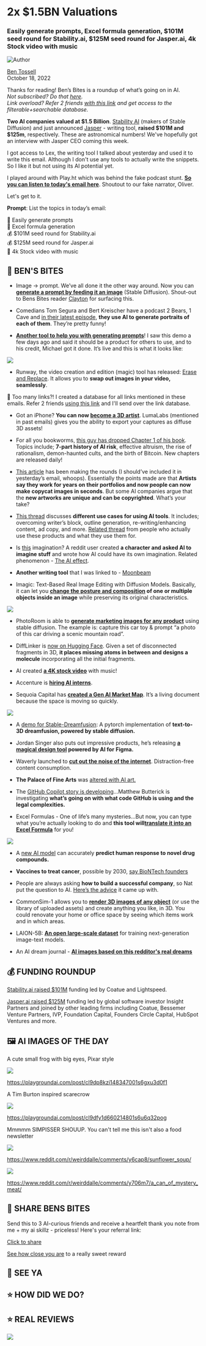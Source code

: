 # 2x $1.5BN Valuations

### Easily generate prompts, Excel formula generation, $101M seed round for Stability.ai, $125M seed round for Jasper.ai, 4k Stock video with music

![Author](https://media.beehiiv.com/cdn-cgi/image/fit=scale-down,format=auto,onerror=redirect,quality=80/uploads/user/profile_picture/fc858b4d-39e3-4be1-abf4-2b55504e21a2/thumb_uJ4UYake_400x400.jpg)

[Ben Tossell](https://www.twitter.com/bentossell)\
October 18, 2022

Thanks for reading! Ben’s Bites is a roundup of what’s going on in AI.\
*Not subscribed? Do that [here](https://magic.beehiiv.com/v1/447f6e60-e36a-4642-b6f8-46beb19045ec?email={{email}}\&utm_source=top-of-email).\
Link overload? Refer 2 friends [with this link](https://www.bensbites.co/subscribe?ref=PLACEHOLDER) and get access to the filterable+searchable database.*

**Two AI companies valued at $1.5 Billion**. [Stability AI](https://twitter.com/erinkwoo/status/1582234609592328192?s=12\&t=ebJDTDuIDUTP0fO6NJeTnw) (makers of Stable Diffusion) and just announced [Jasper](https://twitter.com/DaveRogenmoser/status/1582362508362280960) - writing tool, **raised $101M and $125m**, respectively. These are astronomical numbers! We've hopefully got an interview with Jasper CEO coming this week.

I got access to Lex, the writing tool I talked about yesterday and used it to write this email. Although I don't use any tools to actually write the snippets. So I like it but not using its AI potential yet.

I played around with Play.ht which was behind the fake podcast stunt. **[So you can listen to today's email here](https://play.ht/articles/a2d95f50-830b-4ec3-a41d-ea742a49c82b)**. Shoutout to our fake narrator, Oliver.

Let's get to it.

**Prompt**: List the topics in today’s email:

📝 Easily generate prompts\
🔢 Excel formula generation\
💰 $101M seed round for Stability.ai\
💰 $125M seed round for Jasper.ai\
🎥 4k Stock video with music

## **🫦 BEN'S BITES**

- Image → prompt. We’ve all done it the other way around. Now you can [**generate a prompt by feeding it an image**](https://twitter.com/QasimMunye/status/1581784155528232960) (Stable Diffusion). Shout-out to Bens Bites reader [Clayton](https://twitter.com/ClaytonFarr) for surfacing this.

- Comedians Tom Segura and Bert Kreischer have a podcast 2 Bears, 1 Cave and [in their latest episode](https://youtu.be/S_RppOOnfeI?t=1452), **they use AI to generate portraits of each of them**. They’re pretty funny!

- [**Another tool to help you with generating prompts**](https://twitter.com/MichaelStivala/status/1581999889700962304)! I saw this demo a few days ago and said it should be a product for others to use, and to his credit, Michael got it done. It’s live and this is what it looks like:

![](https://media.beehiiv.com/cdn-cgi/image/fit=scale-down,format=auto,onerror=redirect,quality=80/uploads/asset/file/f8106112-dd98-43d9-be14-f333ab8793be/ad543da5-8c02-48fc-a258-febb45614d02-RackMultipart20221018-4-8l0fc5.png)

- Runway, the video creation and edition (magic) tool has released: [Erase and Replace](https://twitter.com/runwayml/status/1581996497952206849). It allows you to **swap out images in your video, seamlessly**.

👋 Too many links?! I created a database for all links mentioned in these emails. Refer 2 friends [using this link](https://www.bensbites.co/subscribe?ref=PLACEHOLDER) and I'll send over the link database.

- Got an iPhone? **You can now [become a 3D artist](https://twitter.com/LumaLabsAI/status/1582052095124856832)**. LumaLabs (mentioned in past emails) gives you the ability to export your captures as diffuse 3D assets!

- For all you bookworms, [this guy has dropped Chapter 1 of his book](https://twitter.com/rezendi/status/1582036983131803653). Topics include; **7-part history of AI risk**, effective altruism, the rise of rationalism, demon-haunted cults, and the birth of Bitcoin. New chapters are released daily!

- [This article](https://www.businessinsider.com/ai-image-generators-artists-copying-style-thousands-images-2022-10?r=US\&IR=T) has been making the rounds (I should’ve included it in yesterday’s email, whoops). Essentially the points made are that **Artists say they work for years on their portfolios and now people can now make copycat images in seconds**. But some AI companies argue that the **new artworks are unique and can be copyrighted**. What’s your take?

- [This thread](https://twitter.com/clemnt/status/1582031407932899328?s=12\&t=yyqJn3iqMnyz8jsxj1gT5w) discusses **different use cases for using AI tools**. It includes; overcoming writer’s block, outline generation, re-writing/enhancing content, ad copy, and more. [Related thread](https://twitter.com/lkr/status/1579945483514286080) from people who actually use these products and what they use them for.

- Is [this](https://www.reddit.com/r/singularity/comments/y6eth3/is_this_imagination/) imagination? A reddit user created **a character and asked AI to imagine stuff** and wrote how AI could have its own imagination. Related phenomenon - [The AI effect](https://en.wikipedia.org/wiki/AI_effect).

- **Another writing tool** that I was linked to - [Moonbeam](https://www.gomoonbeam.com/)

- Imagic: Text-Based Real Image Editing with Diffusion Models. Basically, it can let you **[change the posture and composition](https://twitter.com/_akhaliq/status/1582175757153230849?s=12\&t=ebJDTDuIDUTP0fO6NJeTnw) of one or multiple objects inside an image** while preserving its original characteristics.

![](https://media.beehiiv.com/cdn-cgi/image/fit=scale-down,format=auto,onerror=redirect,quality=80/uploads/asset/file/c57a44b8-c2cb-4810-ac17-02fdaca8678f/Screenshot_2022-10-18_at_12.38.33.png)

- PhotoRoom is able to [**generate marketing images for any product**](https://twitter.com/matthieurouif/status/1581969062271520768?s=12\&t=ebJDTDuIDUTP0fO6NJeTnw) using stable diffusion. The example is: capture this car toy & prompt “a photo of this car driving a scenic mountain road”.

- DiffLinker is [now on Hugging Face](https://twitter.com/ilvailvail/status/1581999299910864898?s=12\&t=ebJDTDuIDUTP0fO6NJeTnw). Given a set of disconnected fragments in 3D, **it places missing atoms in between and designs a molecule** incorporating all the initial fragments.

- AI created [**a 4K stock video**](https://twitter.com/mcreed/status/1582031033146363904) with music!

- Accenture is [**hiring AI interns**](https://twitter.com/manaswisaha/status/1581786589214126081).

- Sequoia Capital has [**created a Gen AI Market Map**](https://twitter.com/sonyatweetybird/status/1582040028015837187). It’s a living document because the space is moving so quickly.

![](https://media.beehiiv.com/cdn-cgi/image/fit=scale-down,format=auto,onerror=redirect,quality=80/uploads/asset/file/b508d4f1-0401-4402-872a-e88f08ef090d/FfSHb8LUAAAapPE.png)

- A [demo for Stable-Dreamfusion](https://twitter.com/_akhaliq/status/1582036164889878529): A pytorch implementation of **text-to-3D dreamfusion, powered by stable diffusion.**

- Jordan Singer also puts out impressive products, he’s releasing **[a magical design tool](https://twitter.com/jsngr/status/1582046232377032711) powered by AI for** **Figma.**

- Waverly launched to [**cut out the noise of the internet**](https://twitter.com/PhilBeaudoin/status/1581969484285644801). Distraction-free content consumption.

- **The Palace of Fine Arts** was [altered with AI art.](https://twitter.com/bilawalsidhu/status/1582037837532143619)

- The [GitHub Copilot story is developing](https://githubcopilotinvestigation.com/)…Matthew Butterick is investigating **what’s going on with what code GitHub is using and the legal complexities.**

- Excel Formulas - One of life’s many mysteries…But now, you can type what you’re actually looking to do and **this tool will**[**translate it into an Excel Formula**](https://twitter.com/stepanhlinka/status/1581623281853075458) for you!

![](https://media.beehiiv.com/cdn-cgi/image/fit=scale-down,format=auto,onerror=redirect,quality=80/uploads/asset/file/f954ea9f-11d0-45cf-ad25-fd6348f13564/5ad35776-38b8-45a3-8013-6ba3862804e6-RackMultipart20221018-4-n9qurv.jpeg)

- A [new AI model](https://phys.org/news/2022-10-ai-accurately-human-response-drug.html) can accurately **predict human response to novel drug compounds.**

- **Vaccines to treat cancer**, possible by 2030, [say BioNTech founders](https://www.theguardian.com/society/2022/oct/16/vaccines-to-treat-cancer-possible-by-2030-say-biontech-founders)

- People are always asking **how to build a successful company**, so Nat put the question to AI. [Here’s the advice](https://twitter.com/nateliason/status/1582049301051473932) it came up with.

- CommonSim-1 allows you to [**render 3D images of any object**](https://twitter.com/CSM_ai/status/1582115354699964416) (or use the library of uploaded assets) and create anything you like, in 3D. You could renovate your home or office space by seeing which items work and in which areas.

- LAION-5B: [**An open large-scale dataset**](https://twitter.com/arankomatsuzaki/status/1582178481554616320) for training next-generation image-text models.

- An AI dream journal - **[AI images based on this redditor's real dreams](https://www.reddit.com/r/ArtificialInteligence/comments/y6hu6f/my_ai_dream_journal_ai_images_based_on_my_real/)**

## **💰 FUNDING ROUNDUP**

[Stability.ai raised $101M](https://techcrunch.com/2022/10/17/stability-ai-the-startup-behind-stable-diffusion-raises-101m/) funding led by Coatue and Lightspeed.

[Jasper.ai raised $125M](https://www.jasper.ai/blog/2022-customer-letter) funding led by global software investor Insight Partners and joined by other leading firms including Coatue, Bessemer Venture Partners, IVP, Foundation Capital, Founders Circle Capital, HubSpot Ventures and more.

## **🖼 AI IMAGES OF THE DAY**

A cute small frog with big eyes, Pixar style

![](https://media.beehiiv.com/cdn-cgi/image/fit=scale-down,format=auto,onerror=redirect,quality=80/uploads/asset/file/d4e32134-829b-4599-8245-d642912a6bd7/0e3d0502c2ee4380a189c53b48bdb774.jpeg)

<https://playgroundai.com/post/cl9dp8kzi148347001s6gxu3d0f1>

A Tim Burton inspired scarecrow

![](https://media.beehiiv.com/cdn-cgi/image/fit=scale-down,format=auto,onerror=redirect,quality=80/uploads/asset/file/6e545fd2-a979-4166-98fc-cf780e8e56b8/e7eb5f3d61df44efbe5e4e8ef9cf6884.jpeg)

<https://playgroundai.com/post/cl9dfy1d660214801s6u6q32pog>

Mmmmm SIMPISSER SHOUUP. You can't tell me this isn't also a food newsletter

![](https://media.beehiiv.com/cdn-cgi/image/fit=scale-down,format=auto,onerror=redirect,quality=80/uploads/asset/file/9af42dfe-3fef-4d35-91a1-f18b7f008106/abidcwl1jdu91.jpeg)

<https://www.reddit.com/r/weirddalle/comments/y6cap8/sunflower_soup/>

![](https://media.beehiiv.com/cdn-cgi/image/fit=scale-down,format=auto,onerror=redirect,quality=80/uploads/asset/file/9f18530e-4b98-4610-a2bb-1b2956b46792/qznzlm4wpiu91.jpeg)

<https://www.reddit.com/r/weirddalle/comments/y706m7/a_can_of_mystery_meat/>

## **🤗 SHARE BENS BITES**

Send this to 3 AI-curious friends and receive a heartfelt thank you note from me + my ai skillz - priceless! Here's your referral link:

[Click to share](https://www.bensbites.co/subscribe?ref=PLACEHOLDER)

[See how close you are](https://www.bensbites.co/subscribe/PLACEHOLDER/referrals) to a really sweet reward

## **👋 SEE YA**

## **⭐️ HOW DID WE DO?**

## **⭐️ REAL** REVIEWS

![](https://media.beehiiv.com/cdn-cgi/image/fit=scale-down,format=auto,onerror=redirect,quality=80/uploads/asset/file/52d98705-b72e-4386-94c0-a015d7611fc8/Screenshot_2022-10-12_at_20.46.07.png)
